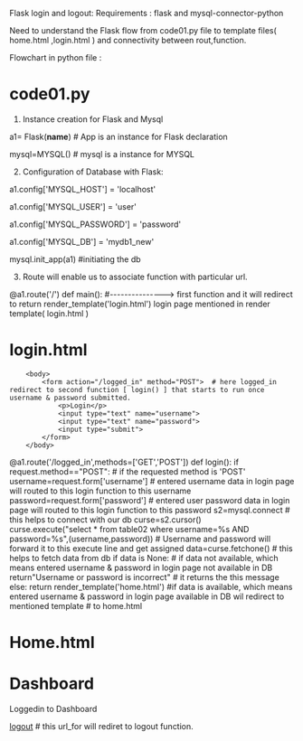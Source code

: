 Flask login and logout:
Requirements : flask and mysql-connector-python

Need to understand the Flask flow from code01.py file to template files( home.html ,login.html ) and connectivity between rout,function.

Flowchart in python file : 
# code01.py

1) Instance creation for Flask and Mysql

a1= Flask(__name__)    # App is an instance for Flask declaration 

mysql=MYSQL()           # mysql is a instance for MYSQL 

2) Configuration of Database with Flask:

a1.config['MYSQL_HOST'] = 'localhost'

a1.config['MYSQL_USER'] = 'user'

a1.config['MYSQL_PASSWORD'] = 'password'

a1.config['MYSQL_DB'] = 'mydb1_new'

mysql.init_app(a1)        #initiating the db 

3) Route will enable us to associate function with particular url.

@a1.route('/')
def main():                               #---------------> first function and it will redirect to
  return render_template('login.html')       login page mentioned in render template( login.html )

# login.html

        <body>
            <form action="/logged_in" method="POST">  # here logged_in redirect to second function [ login() ] that starts to run once username & password submitted.
                <p>Login</p>
                <input type="text" name="username">
                <input type="text" name="password">
                <input type="submit">
            </form>
        </body>

@a1.route('/logged_in',methods=['GET','POST'])
def login():
    if request.method=="POST":                      # if the requested method is 'POST'
        username=request.form['username']           # entered username data in login page will routed to this login function to this username
        password=request.form['password']           # entered user password data in login page will routed to this login function to this password
        s2=mysql.connect                            # this helps to connect with our db 
        curse=s2.cursor()                           
        curse.execute("select * from table02 where username=%s AND password=%s",(username,password))      # Username and password will forward it to this execute line and get assigned
        data=curse.fetchone()                       # this helps to fetch data from db
        if data is None:                            # if data not available, which means entered username & password in login page not available in DB 
            return"Username or password is incorrect"           # it returns the this message
        else:
            return render_template('home.html')     #if data is available, which means entered username & password in login page available in DB wil redirect to mentioned template
                                                    # to home.html

# Home.html 

<body>
  <h1>Dashboard</h1>
  <p>Loggedin to Dashboard</p>
  <div>
    <a href="{{url_for('logout')}}">logout</a>    # this url_for will rediret to logout function.
  </div>
</body>
